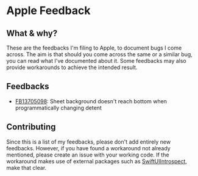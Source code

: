 # Apple Feedback

## What & why?
These are the feedbacks I'm filing to Apple, to document bugs I come across. The aim is that should you come across the same or a similar bug, you can read what I've documented about it. Some feedbacks may also provide workarounds to achieve the intended result.

## Feedbacks
- [FB13705098](FB13705098): Sheet background doesn't reach bottom when programmatically changing detent

## Contributing
Since this is a list of my feedbacks, please don't add entirely new feedbacks. However, if you have found a workaround not already mentioned, please create an issue with your working code. If the workaround makes use of external packages such as [SwiftUIIntrospect](https://github.com/siteline/swiftui-introspect), make that clear.
